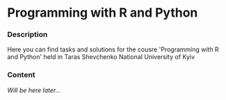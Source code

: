 # Programming with R and Python

### Description
Here you can find tasks and solutions for the cousre 'Programming with R and Python' held in Taras Shevchenko National University of Kyiv

### Content
*Will be here later...*
